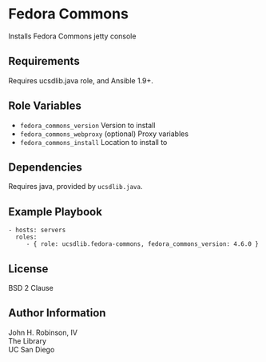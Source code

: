 Fedora Commons
==============

Installs Fedora Commons jetty console

Requirements
------------

Requires ucsdlib.java role, and Ansible 1.9+.

Role Variables
--------------

* `fedora_commons_version` Version to install
* `fedora_commons_webproxy` (optional) Proxy variables
* `fedora_commons_install` Location to install to

Dependencies
------------

Requires java, provided by `ucsdlib.java`.

Example Playbook
----------------

    - hosts: servers
      roles:
         - { role: ucsdlib.fedora-commons, fedora_commons_version: 4.6.0 }

License
-------

BSD 2 Clause

Author Information
------------------

John H. Robinson, IV  
The Library  
UC San Diego  
